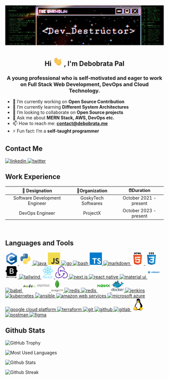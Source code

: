 # ![Dev-Destructor](./images/dev-debobrata.jpeg)

<h2 align="center">
  Hi
  <img src="https://raw.githubusercontent.com/ABSphreak/ABSphreak/master/gifs/Hi.gif" width="30px">
  , I'm Debobrata Pal
  </h2>
<h3 align="center">
  A young professional who is self-motivated and eager to work on Full Stack Web Development, DevOps and Cloud Technology.
</h3>

- 🔭 I’m currently working on **Open Source Contribution**
- 🌱 I’m currently learning **Different System Architectures**
- 👯 I’m looking to collaborate on **Open Source projects**
- 💬 Ask me about **MERN Stack, AWS, DevOps etc.**
- 📫 How to reach me: **contact@debobrata.me**
- ⚡ Fun fact: I’m a **self-taught programmer**

## Contact Me

<a href="https://www.linkedin.com/in/debobrata-pal-a50634211/" target="_blank"> 
  <img src="https://cdn.jsdelivr.net/gh/devicons/devicon/icons/linkedin/linkedin-original.svg" alt="linkedin" width="40" height="40"/> 
</a> 
<a href="https://twitter.com/Dev_Destructor" target="_blank"> 
  <img src="https://cdn.jsdelivr.net/gh/devicons/devicon/icons/twitter/twitter-original.svg" alt="twitter" width="40" height="40"/>
</a>

<Br />

## Work Experience

|       💼 Designation        | 🏢Organization |        ⏰Duration        |
| :-------------------------: | :------------: | :----------------------: |
| Software Development Engineer |  GoskyTech Softwares   | October 2021 - present |
|    DevOps Engineer     |  ProjectX   |  October 2023 - present   |

<Br />

## Languages and Tools

<a href="https://www.cprogramming.com/" target="_blank">
  <img src="https://raw.githubusercontent.com/devicons/devicon/master/icons/c/c-original.svg" alt="c" width="40" height="40"/>
</a>
<a href="https://www.python.org/" target="_blank">
  <img src="https://raw.githubusercontent.com/devicons/devicon/master/icons/python/python-original.svg" alt="python" width="40" height="40"/>
</a>
<a href="https://docs.oracle.com/javase/8/docs" target="_blank">
  <img src="https://cdn.jsdelivr.net/gh/devicons/devicon/icons/java/java-original-wordmark.svg" alt="java" width="40" height="40"/>        
</a>
<a href="https://developer.mozilla.org/en-US/docs/Web/JavaScript" target="_blank">
  <img src="https://raw.githubusercontent.com/devicons/devicon/master/icons/javascript/javascript-original.svg" alt="javascript" width="40" height="40"/>
</a>
<a href="https://go.dev/doc/" target="_blank">
  <img src="https://cdn.jsdelivr.net/gh/devicons/devicon/icons/go/go-original-wordmark.svg" alt="go" width="40" height="40"/>
</a>
<a href="https://www.gnu.org/software/bash/" target="_blank">
  <img src="https://cdn.jsdelivr.net/gh/devicons/devicon/icons/bash/bash-original.svg" alt="bash" width="40" height="40"/>
</a>
<a href="https://www.typescriptlang.org/" target="_blank">
  <img src="https://raw.githubusercontent.com/devicons/devicon/master/icons/typescript/typescript-original.svg" alt="typescript" width="40" height="40"/>
</a>
<a href="https://www.markdownguide.org/" target="_blank">
  <img src="https://cdn.jsdelivr.net/gh/devicons/devicon/icons/markdown/markdown-original.svg" alt="markdown" width="40" height="40"/>
</a>
<a href="https://www.w3.org/html/" target="_blank">
  <img src="https://raw.githubusercontent.com/devicons/devicon/master/icons/html5/html5-original-wordmark.svg" alt="html5" width="40" height="40"/>
</a>
<a href="https://www.w3schools.com/css/" target="_blank">
  <img src="https://raw.githubusercontent.com/devicons/devicon/master/icons/css3/css3-original-wordmark.svg" alt="css3" width="40" height="40"/>
</a>
<a href="https://getbootstrap.com" target="_blank">
  <img src="https://raw.githubusercontent.com/devicons/devicon/master/icons/bootstrap/bootstrap-plain-wordmark.svg" alt="bootstrap" width="40" height="40"/>
</a>
<a href="https://tailwindcss.com/" target="_blank">
  <img src="https://www.vectorlogo.zone/logos/tailwindcss/tailwindcss-icon.svg" alt="tailwind" width="40" height="40"/>
</a>
<a href="https://reactjs.org/" target="_blank">
  <img src="https://raw.githubusercontent.com/devicons/devicon/master/icons/react/react-original-wordmark.svg" alt="react" width="40" height="40"/>
</a>
<a href="https://redux.js.org" target="_blank">
<img src="https://raw.githubusercontent.com/devicons/devicon/master/icons/redux/redux-original.svg" alt="redux" width="40" height="40"/>
</a>
<a href="https://nextjs.org/" target="_blank">
  <img src="https://camo.githubusercontent.com/92ec9eb7eeab7db4f5919e3205918918c42e6772562afb4112a2909c1aaaa875/68747470733a2f2f6173736574732e76657263656c2e636f6d2f696d6167652f75706c6f61642f76313630373535343338352f7265706f7369746f726965732f6e6578742d6a732f6e6578742d6c6f676f2e706e67" alt="next.js" width="40" height="40"/>
</a>
<a href="https://reactnative.dev/" target="_blank">
  <img src="https://cdn.jsdelivr.net/gh/devicons/devicon/icons/react/react-original.svg" alt="react native" width="40" height="40"/>
</a>
<a href="https://mui.com/" target="_blank">
  <img src="https://cdn.jsdelivr.net/gh/devicons/devicon/icons/materialui/materialui-original.svg" alt="material ui" width="40" height="40"/>
</a>
<a href="https://webpack.js.org" target="_blank">
  <img src="https://raw.githubusercontent.com/devicons/devicon/d00d0969292a6569d45b06d3f350f463a0107b0d/icons/webpack/webpack-original-wordmark.svg" alt="webpack" width="40" height="40"/>
</a>
<a href="https://babeljs.io/" target="_blank">
  <img src="https://www.vectorlogo.zone/logos/babeljs/babeljs-icon.svg" alt="babel" width="40" height="40"/>
</a>
<a href="https://nodejs.org" target="_blank">
  <img src="https://raw.githubusercontent.com/devicons/devicon/master/icons/nodejs/nodejs-original-wordmark.svg" alt="nodejs" width="40" height="40"/>
</a>
<a href="https://expressjs.com" target="_blank">
  <img src="https://raw.githubusercontent.com/devicons/devicon/master/icons/express/express-original-wordmark.svg" alt="express" width="40" height="40"/>
</a>
<a href="https://www.mongodb.com/" target="_blank">
  <img src="https://raw.githubusercontent.com/devicons/devicon/master/icons/mongodb/mongodb-original-wordmark.svg" alt="mongo db" width="40" height="40"/>
</a>
<a href="https://www.postgresql.org/" target="_blank">
  <img src="https://cdn.jsdelivr.net/gh/devicons/devicon/icons/postgresql/postgresql-original.svg" alt="redis" width="40" height="40"/> 
</a>
<a href="https://www.redis.io" target="_blank">
  <img src="https://cdn.jsdelivr.net/gh/devicons/devicon/icons/redis/redis-original.svg" alt="redis" width="40" height="40"/>
</a>
<a href="https://www.nginx.com" target="_blank">
  <img src="https://raw.githubusercontent.com/devicons/devicon/master/icons/nginx/nginx-original.svg" alt="nginx" width="40" height="40"/>
</a>
<a href="https://www.docker.com/" target="_blank">
  <img src="https://raw.githubusercontent.com/devicons/devicon/master/icons/docker/docker-original-wordmark.svg" alt="docker" width="40" height="40"/>
</a>
<a href="https://jenkins.io/" target="_blank">
  <img src="https://cdn.jsdelivr.net/gh/devicons/devicon/icons/jenkins/jenkins-original.svg" alt="jenkins" width="40" height="40"/>
</a>
<a href="https://kubernetes.io/" target="_blank">
  <img src="https://cdn.jsdelivr.net/gh/devicons/devicon/icons/kubernetes/kubernetes-plain.svg" alt="kubernetes" width="40" height="40"/>
</a>
<a href="https://www.ansible.com/" target="_blank">
  <img src="https://cdn.jsdelivr.net/gh/devicons/devicon/icons/ansible/ansible-original.svg" alt="ansible" width="40" height="40"/>
</a>
<a href="https://aws.amazon.com" target="_blank">
  <img src="https://cdn.jsdelivr.net/gh/devicons/devicon/icons/amazonwebservices/amazonwebservices-original-wordmark.svg" alt="amazon web services" width="40" height="40"/>
</a>
<a href="https://azure.microsoft.com/" target="_blank">
  <img src="https://cdn.jsdelivr.net/gh/devicons/devicon/icons/azure/azure-original.svg" alt="microsoft azure" width="40" height="40"/>
</a>
<a href="https://cloud.google.com/" target="_blank">
  <img src="https://cdn.jsdelivr.net/gh/devicons/devicon/icons/googlecloud/googlecloud-original.svg" alt="google cloud platform" width="40" height="40"/>
</a>
<a href="https://www.terraform.io/" target="_blank">
  <img src="https://cdn.jsdelivr.net/gh/devicons/devicon/icons/terraform/terraform-original.svg" alt="terraform" width="40" height="40"/>
</a>
<a href="https://git-scm.com/" target="_blank">
  <img src="https://www.vectorlogo.zone/logos/git-scm/git-scm-icon.svg" alt="git" width="40" height="40"/>
</a>
<a href="https://www.github.com" target="_blank">
  <img src="https://cdn.jsdelivr.net/gh/devicons/devicon/icons/github/github-original.svg" alt="github" width="40" height="40"/>
</a>
<a href="https://www.gitlab.com" target="_blank">
  <img src="https://cdn.jsdelivr.net/gh/devicons/devicon/icons/gitlab/gitlab-original.svg" alt="gitlab" width="40" height="40"/>
</a>
<a href="https://www.linux.org/" target="_blank">
  <img src="https://raw.githubusercontent.com/devicons/devicon/master/icons/linux/linux-original.svg" alt="linux" width="40" height="40"/>
</a>
<a href="https://postman.com/" target="_blank">
  <img src="https://www.vectorlogo.zone/logos/getpostman/getpostman-icon.svg" alt="postman" width="40" height="40"/>
</a>
<a href="https://www.figma.com/" target="_blank">
  <img src="https://cdn.jsdelivr.net/gh/devicons/devicon/icons/figma/figma-original.svg" alt="figma" width="40" height="40"/>
</a>

<Br />

## Github Stats

<!-- ![Profile views](https://gpvc.arturio.dev/Dev-Destructor) -->

![GitHub Trophy](https://github-profile-trophy.vercel.app/?username=Dev-Destructor&theme=dracula)

![Most Used Languages](https://github-readme-stats.vercel.app/api/top-langs/?username=Dev-Destructor&theme=dracula&show_icons=true&count_private=true&locale=en&layout=compact)

![Github Stats](https://github-readme-stats.vercel.app/api?username=Dev-Destructor&theme=dracula&show_icons=true&count_private=true&locale=en)

![Github Streak](https://github-readme-streak-stats.herokuapp.com/?user=Dev-Destructor&theme=dracula&)
